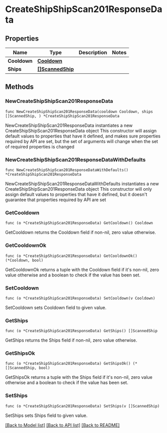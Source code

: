 # CreateShipShipScan201ResponseData

## Properties

Name | Type | Description | Notes
------------ | ------------- | ------------- | -------------
**Cooldown** | [**Cooldown**](Cooldown.md) |  | 
**Ships** | [**[]ScannedShip**](ScannedShip.md) |  | 

## Methods

### NewCreateShipShipScan201ResponseData

`func NewCreateShipShipScan201ResponseData(cooldown Cooldown, ships []ScannedShip, ) *CreateShipShipScan201ResponseData`

NewCreateShipShipScan201ResponseData instantiates a new CreateShipShipScan201ResponseData object
This constructor will assign default values to properties that have it defined,
and makes sure properties required by API are set, but the set of arguments
will change when the set of required properties is changed

### NewCreateShipShipScan201ResponseDataWithDefaults

`func NewCreateShipShipScan201ResponseDataWithDefaults() *CreateShipShipScan201ResponseData`

NewCreateShipShipScan201ResponseDataWithDefaults instantiates a new CreateShipShipScan201ResponseData object
This constructor will only assign default values to properties that have it defined,
but it doesn't guarantee that properties required by API are set

### GetCooldown

`func (o *CreateShipShipScan201ResponseData) GetCooldown() Cooldown`

GetCooldown returns the Cooldown field if non-nil, zero value otherwise.

### GetCooldownOk

`func (o *CreateShipShipScan201ResponseData) GetCooldownOk() (*Cooldown, bool)`

GetCooldownOk returns a tuple with the Cooldown field if it's non-nil, zero value otherwise
and a boolean to check if the value has been set.

### SetCooldown

`func (o *CreateShipShipScan201ResponseData) SetCooldown(v Cooldown)`

SetCooldown sets Cooldown field to given value.


### GetShips

`func (o *CreateShipShipScan201ResponseData) GetShips() []ScannedShip`

GetShips returns the Ships field if non-nil, zero value otherwise.

### GetShipsOk

`func (o *CreateShipShipScan201ResponseData) GetShipsOk() (*[]ScannedShip, bool)`

GetShipsOk returns a tuple with the Ships field if it's non-nil, zero value otherwise
and a boolean to check if the value has been set.

### SetShips

`func (o *CreateShipShipScan201ResponseData) SetShips(v []ScannedShip)`

SetShips sets Ships field to given value.



[[Back to Model list]](../README.md#documentation-for-models) [[Back to API list]](../README.md#documentation-for-api-endpoints) [[Back to README]](../README.md)



